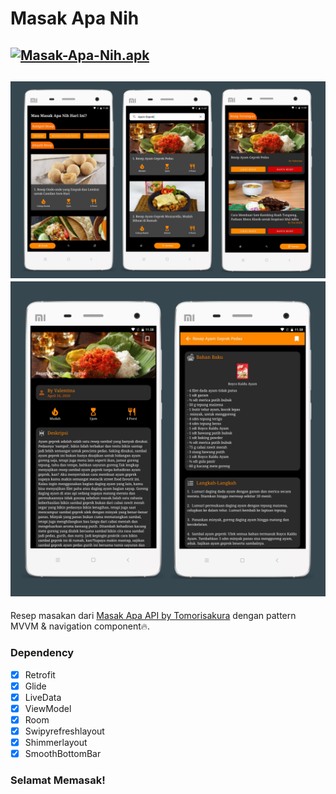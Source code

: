 # Masak Apa Nih
[![Masak-Apa-Nih.apk](https://img.shields.io/badge/Masak%20Apa%20Nih-APK-orange.svg?style=for-the-badge&logo=android)](https://github.com/rickyricko302/masak-apa-nih/releases/download/v1.o/Masak-Apa-Nih.apk)
---
[![](https://github.com/rickyricko302/masak-apa-nih/blob/main/screenshoot/mockup_1.jpg)](https://raw.githubusercontent.com/rickyricko302/masak-apa-nih/main/screenshoot/mockup_1.jpg)
[![](https://github.com/rickyricko302/masak-apa-nih/blob/main/screenshoot/mockup_2.jpg)](https://raw.githubusercontent.com/rickyricko302/masak-apa-nih/main/screenshoot/mockup_2.jpg)
---
Resep masakan dari [Masak Apa API by Tomorisakura](https://github.com/tomorisakura/unofficial-masakapahariini-api) dengan pattern MVVM & navigation component🔥.
### Dependency

- [x] Retrofit
- [x] Glide
- [x] LiveData
- [x] ViewModel
- [x] Room
- [x] Swipyrefreshlayout
- [x] Shimmerlayout
- [x] SmoothBottomBar

### Selamat Memasak!
